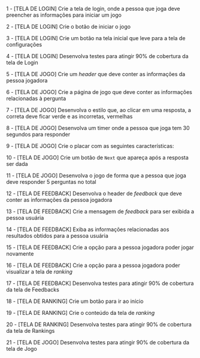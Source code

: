 1 - [TELA DE LOGIN] Crie a tela de login, onde a pessoa que joga deve preencher as informações para iniciar um jogo

2 - [TELA DE LOGIN] Crie o botão de iniciar o jogo

3 - [TELA DE LOGIN] Crie um botão na tela inicial que leve para a tela de configurações

4 - [TELA DE LOGIN] Desenvolva testes para atingir 90% de cobertura da tela de Login

5 - [TELA DE JOGO] Crie um _header_ que deve conter as informações da pessoa jogadora

6 - [TELA DE JOGO] Crie a página de jogo que deve conter as informações relacionadas à pergunta

7 - [TELA DE JOGO] Desenvolva o estilo que, ao clicar em uma resposta, a correta deve ficar verde e as incorretas, vermelhas

8 - [TELA DE JOGO] Desenvolva um timer onde a pessoa que joga tem 30 segundos para responder

9 - [TELA DE JOGO] Crie o placar com as seguintes características:

10 - [TELA DE JOGO] Crie um botão de `Next` que apareça após a resposta ser dada

11 - [TELA DE JOGO] Desenvolva o jogo de forma que a pessoa que joga deve responder 5 perguntas no total

12 - [TELA DE FEEDBACK] Desenvolva o header de _feedback_ que deve conter as informações da pessoa jogadora

13 - [TELA DE FEEDBACK] Crie a mensagem de _feedback_ para ser exibida a pessoa usuária

14 - [TELA DE FEEDBACK] Exiba as informações relacionadas aos resultados obtidos para a pessoa usuária

15 - [TELA DE FEEDBACK] Crie a opção para a pessoa jogadora poder jogar novamente

16 - [TELA DE FEEDBACK] Crie a opção para a pessoa jogadora poder visualizar a tela de _ranking_

17 - [TELA DE FEEDBACK] Desenvolva testes para atingir 90% de cobertura da tela de Feedbacks

18 - [TELA DE RANKING] Crie um botão para ir ao início

19 - [TELA DE RANKING] Crie o conteúdo da tela de _ranking_

20 - [TELA DE RANKING] Desenvolva testes para atingir 90% de cobertura da tela de Rankings

21 - [TELA DE JOGO] Desenvolva testes para atingir 90% de cobertura da tela de Jogo
